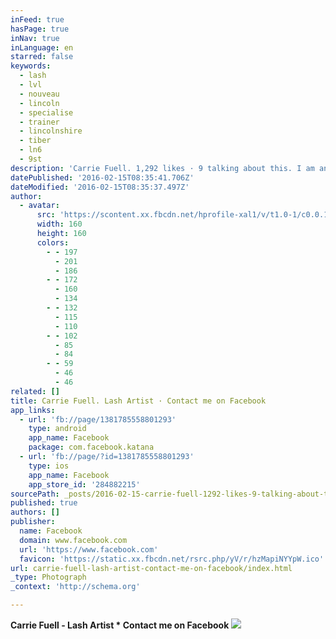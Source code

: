 ```yaml
---
inFeed: true
hasPage: true
inNav: true
inLanguage: en
starred: false
keywords:
  - lash
  - lvl
  - nouveau
  - lincoln
  - specialise
  - trainer
  - lincolnshire
  - tiber
  - ln6
  - 9st
description: 'Carrie Fuell. 1,292 likes · 9 talking about this. I am an international company trainer for Nouveau Lashes and I have recently located from London to...'
datePublished: '2016-02-15T08:35:41.706Z'
dateModified: '2016-02-15T08:35:37.497Z'
author:
  - avatar:
      src: 'https://scontent.xx.fbcdn.net/hprofile-xal1/v/t1.0-1/c0.0.160.160/p160x160/1526523_1381785708801278_3982774152181188934_n.jpg?oh=d3eb7c45c9392ca311197f00201b97d0&oe=5726E2C5'
      width: 160
      height: 160
      colors:
        - - 197
          - 201
          - 186
        - - 172
          - 160
          - 134
        - - 132
          - 115
          - 110
        - - 102
          - 85
          - 84
        - - 59
          - 46
          - 46
related: []
title: Carrie Fuell. Lash Artist · Contact me on Facebook
app_links:
  - url: 'fb://page/1381785558801293'
    type: android
    app_name: Facebook
    package: com.facebook.katana
  - url: 'fb://page/?id=1381785558801293'
    type: ios
    app_name: Facebook
    app_store_id: '284882215'
sourcePath: _posts/2016-02-15-carrie-fuell-1292-likes-9-talking-about-this-i-am-an-in.md
published: true
authors: []
publisher:
  name: Facebook
  domain: www.facebook.com
  url: 'https://www.facebook.com'
  favicon: 'https://static.xx.fbcdn.net/rsrc.php/yV/r/hzMapiNYYpW.ico'
url: carrie-fuell-lash-artist-contact-me-on-facebook/index.html
_type: Photograph
_context: 'http://schema.org'

---
```

**Carrie Fuell - Lash Artist \* Contact me on Facebook**
![](https://the-grid-user-content.s3-us-west-2.amazonaws.com/0b676c64-95a0-46bb-9eff-2ae17f705355.jpg)
